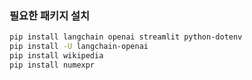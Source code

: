 ### 필요한 패키지 설치
```sh
pip install langchain openai streamlit python-dotenv
pip install -U langchain-openai
pip install wikipedia
pip install numexpr
```